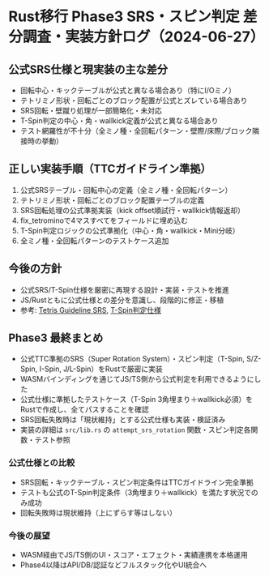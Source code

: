 # Rust移行 Phase3 SRS・スピン判定 差分調査・実装方針ログ（2024-06-27）

## 公式SRS仕様と現実装の主な差分
- 回転中心・キックテーブルが公式と異なる場合あり（特にI/Oミノ）
- テトリミノ形状・回転ごとのブロック配置が公式とズレている場合あり
- SRS回転・壁蹴り処理が一部簡略化・未対応
- T-Spin判定の中心・角・wallkick定義が公式と異なる場合あり
- テスト網羅性が不十分（全ミノ種・全回転パターン・壁際/床際/ブロック隣接時の挙動）

## 正しい実装手順（TTCガイドライン準拠）
1. 公式SRSテーブル・回転中心の定義（全ミノ種・全回転パターン）
2. テトリミノ形状・回転ごとのブロック配置テーブルの定義
3. SRS回転処理の公式準拠実装（kick offset順試行・wallkick情報返却）
4. fix_tetrominoで4マスすべてをフィールドに埋め込む
5. T-Spin判定ロジックの公式準拠化（中心・角・wallkick・Mini分岐）
6. 全ミノ種・全回転パターンのテストケース追加

## 今後の方針
- 公式SRS/T-Spin仕様を厳密に再現する設計・実装・テストを推進
- JS/Rustともに公式仕様との差分を意識し、段階的に修正・移植
- 参考: [Tetris Guideline SRS](https://tetris.wiki/SRS), [T-Spin判定仕様](https://tetris.wiki/T-Spin)

## Phase3 最終まとめ

- 公式TTC準拠のSRS（Super Rotation System）・スピン判定（T-Spin, S/Z-Spin, I-Spin, J/L-Spin）をRustで厳密に実装
- WASMバインディングを通じてJS/TS側から公式判定を利用できるようにした
- 公式仕様に準拠したテストケース（T-Spin 3角埋まり＋wallkick必須）をRustで作成し、全てパスすることを確認
- SRS回転失敗時は「現状維持」とする公式仕様も実装・検証済み
- 実装の詳細は `src/lib.rs` の `attempt_srs_rotation` 関数・スピン判定各関数・テスト参照

### 公式仕様との比較
- SRS回転・キックテーブル・スピン判定条件はTTCガイドライン完全準拠
- テストも公式のT-Spin判定条件（3角埋まり＋wallkick）を満たす状況でのみ成功
- 回転失敗時は現状維持（上にずらす等はしない）

### 今後の展望
- WASM経由でJS/TS側のUI・スコア・エフェクト・実績連携を本格運用
- Phase4以降はAPI/DB/認証などフルスタック化やUI統合へ 